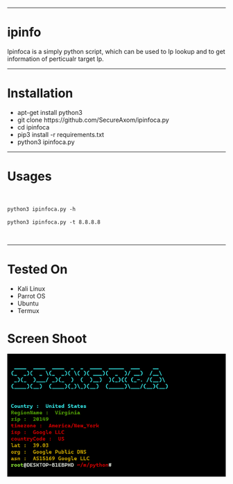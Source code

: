 
 <div style="width:100%;height:0;padding-bottom:45%;position:relative;">
<img src="https://github.com/SecureAxom/ipinfo/blob/main/ipinfo.png" href="https://github.com/secureaxom" alt="Ipinfo"  width="100%" height="100%"/><br> 
 </div>
<hr>
<h1> ipinfo </h1>
<p>Ipinfoca is a simply python script, which can be used to Ip lookup and to get information of perticualr target Ip.</p>
<hr>
<h1> Installation </h1>
<ul>
<li>apt-get install python3 </li>
<li>git clone https://github.com/SecureAxom/ipinfoca.py </li>
<li>cd ipinfoca </li>
<li>pip3 install -r requirements.txt </li>
<li>python3 ipinfoca.py </li>
</ul>
<hr>
<h1> Usages </h1>
<br>

```
python3 ipinfoca.py -h 
```

```
python3 ipinfoca.py -t 8.8.8.8 
```
<br>
<hr>
<h1> Tested On </h1>
<ul> 
  <li>Kali Linux</li>
  <li>Parrot OS </li>
  <li>Ubuntu</li>
  <li>Termux</li>
</ul>
<h1> Screen Shoot </h1>

 <img src="https://github.com/secureaxom/ipinfo/blob/main/ipin.png" href="https://github.com/secureaxom" alt="Ipinfo" width="100%" >



